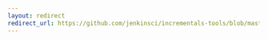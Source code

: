 ```yaml
---
layout: redirect
redirect_url: https://github.com/jenkinsci/incrementals-tools/blob/master/README.md#superseding-maven-releases
---
```

